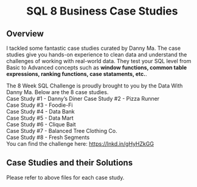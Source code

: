 <h1 align="center">SQL 8 Business Case Studies</h1>

## Overview
I tackled some fantastic case studies curated by Danny Ma. The case studies give you hands-on experience to clean data and understand the challenges of working with real-world data. They test your SQL level from Basic to Advanced concepts such as **window functions, common table expressions, ranking functions, case stataments, etc.**. 

The 8 Week SQL Challenge is proudly brought to you by the Data With Danny Ma. Below are the 8 case studies.\
Case Study #1 - Danny’s Diner
Case Study #2 - Pizza Runner\
Case Study #3 - Foodie-Fi\
Case Study #4 - Data Bank\
Case Study #5 - Data Mart\
Case Study #6 - Clique Bait\
Case Study #7 - Balanced Tree Clothing Co.\
Case Study #8 - Fresh Segments\
You can find the challenge here: https://lnkd.in/gHyHZkGG


## Case Studies and their Solutions
Please refer to above files for each case study.

